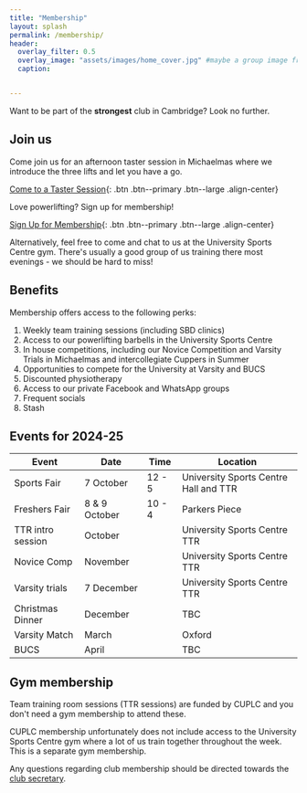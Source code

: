 ```yaml
---
title: "Membership"
layout: splash
permalink: /membership/
header:
  overlay_filter: 0.5
  overlay_image: "assets/images/home_cover.jpg" #maybe a group image from novice comp?
  caption:


---
```


Want to be part of the **strongest** club in Cambridge?  Look no further.

## Join us

Come join us for an afternoon taster session in Michaelmas where we introduce the three lifts and let you have a go.

[Come to a Taster Session](https://forms.gle/U1ArHoUtvYjfZnuB7){: .btn .btn--primary .btn--large .align-center}

Love powerlifting? Sign up for membership!

[Sign Up for Membership](https://forms.gle/ueaZEurL2PnjKn8B8){: .btn .btn--primary .btn--large .align-center}

Alternatively, feel free to come and chat to us at the University Sports Centre gym. There's usually a good group of us training there most evenings - we should be hard to miss! 


## Benefits

Membership offers access to the following perks:

1. Weekly team training sessions (including SBD clinics)
2. Access to our powerlifting barbells in the University Sports Centre
3. In house competitions, including our Novice Competition and Varsity Trials in Michaelmas and intercollegiate Cuppers in Summer
4. Opportunities to compete for the University at Varsity and BUCS
5. Discounted physiotherapy
6. Access to our private Facebook and WhatsApp groups
7. Frequent socials
8. Stash 


## Events for 2024-25

| Event             | Date          | Time   | Location                              |
|-------------------|---------------|--------|---------------------------------------|
| Sports Fair       | 7 October     | 12 - 5 | University Sports Centre Hall and TTR | 
| Freshers Fair     | 8 & 9 October | 10 - 4 | Parkers Piece                         |
| TTR intro session | October       |        | University Sports Centre TTR          |
| Novice Comp       | November      |        | University Sports Centre TTR          |
| Varsity trials    | 7 December    |        | University Sports Centre TTR          |
| Christmas Dinner  | December      |        | TBC                                   |
| Varsity Match     | March         |        | Oxford                                |
| BUCS              | April         |        | TBC                                   |


## Gym membership

Team training room sessions (TTR sessions) are funded by CUPLC and you don't need a gym membership to attend these. 

CUPLC membership unfortunately does not include access to the University Sports Centre gym where a lot of us train together throughout the week. This is a separate gym membership.


Any questions regarding club membership should be directed towards the [club secretary](mailto:iw327@cam.ac.uk).
